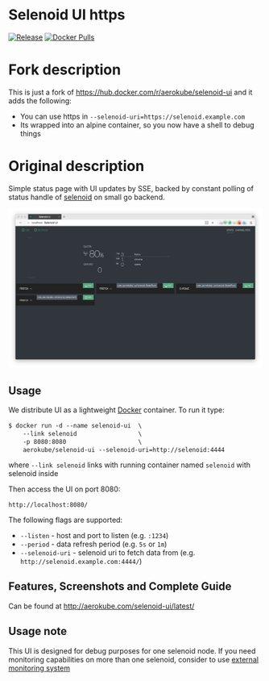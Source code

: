# Selenoid UI https
[![Release](https://img.shields.io/github/release/mheiniger/selenoid-ui-https.svg)](https://github.com/mheiniger/selenoid-ui-https/releases/latest)
[![Docker Pulls](https://img.shields.io/docker/pulls/mheiniger/selenoid-ui-https.svg)](https://hub.docker.com/r/mheiniger/selenoid-ui-https)

# Fork description

This is just a fork of https://hub.docker.com/r/aerokube/selenoid-ui and it adds the following:
 - You can use https in `--selenoid-uri=https://selenoid.example.com`
 - Its wrapped into an alpine container, so you now have a shell to debug things

# Original description

Simple status page with UI updates by SSE,
backed by constant polling of status handle
of [selenoid](https://github.com/aerokube/selenoid) on small go backend.

![ui](https://raw.githubusercontent.com/aerokube/selenoid-ui/master/docs/img/stats-sessions.png)

## Usage

We distribute UI as a lightweight [Docker](http://docker.com/) container. To run it type:
```
$ docker run -d --name selenoid-ui  \
    --link selenoid                 \
    -p 8080:8080                    \
    aerokube/selenoid-ui --selenoid-uri=http://selenoid:4444
```

where `--link selenoid` links with running container named `selenoid` with selenoid inside

Then access the UI on port 8080:
```
http://localhost:8080/
```
The following flags are supported:

- `--listen` - host and port to listen (e.g. `:1234`)
- `--period` - data refresh period (e.g. `5s` or `1m`)
- `--selenoid-uri` - selenoid uri to fetch data from (e.g. `http://selenoid.example.com:4444/`)

## Features, Screenshots and Complete Guide

Can be found at http://aerokube.com/selenoid-ui/latest/

## Usage note

This UI is designed for debug purposes for one selenoid node. If you need
monitoring capabilities on more than one selenoid, consider
to use [external monitoring system](http://aerokube.com/selenoid/latest/#_sending_statistics_to_external_systems)
